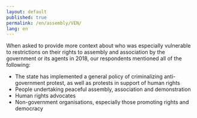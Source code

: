 ```yaml
---
layout: default
published: true
permalink: /en/assembly/VEN/
lang: en
---
```


When asked to provide more context about who was especially vulnerable to restrictions on their rights to assembly and association by the government or its agents in 2018, our respondents mentioned all of the following:
-	The state has implemented a general policy of criminalizing anti-government protest, as well as protests in support of human rights
-	People undertaking peaceful assembly, association and demonstration
-	Human rights advocates
-	Non-government organisations, especially those promoting rights and democracy

